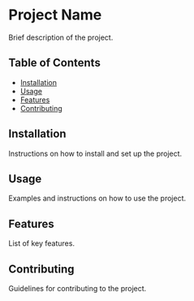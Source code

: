 # Project Name

Brief description of the project.

## Table of Contents
- [Installation](#installation)
- [Usage](#usage)
- [Features](#features)
- [Contributing](#contributing)


## Installation

Instructions on how to install and set up the project.

## Usage

Examples and instructions on how to use the project.

## Features

List of key features.

## Contributing

Guidelines for contributing to the project.
